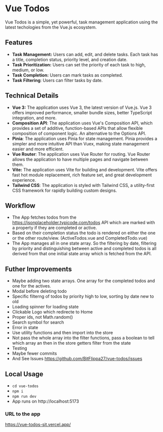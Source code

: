 # Vue Todos

Vue Todos is a simple, yet powerful, task management application using the latest techologies from the Vue.js ecosystem.

## Features

- **Task Management:** Users can add, edit, and delete tasks. Each task has a title, completion status, priority level, and creation date.
- **Task Prioritization:** Users can set the priority of each task to high, medium, or low. 
- **Task Completion:** Users can mark tasks as completed.
- **Task Filtering**: Users can filter tasks by date.


## Technical Details

- **Vue 3:** The application uses Vue 3, the latest version of Vue.js. Vue 3 offers improved performance, smaller bundle sizes, better TypeScript integration, and more.
- **Composition API**: The application uses Vue's Composition API, which provides a set of additive, function-based APIs that allow flexible composition of component logic. An alternative to the Options API.
- **Pinia**: The application uses Pinia for state management. Pinia provides a simpler and more intuitive API than Vuex, making state management easier and more efficient. 
- **Vue Router**: The application uses Vue Router for routing. Vue Router allows the application to have multiple pages and navigate between them.
- **Vite:** The application uses Vite for building and development. Vite offers fast hot module replacement, rich feature set, and great development experience. 
- **Tailwind CSS**: The application is styled with Tailwind CSS, a utility-first CSS framework for rapidly building custom designs.

## Workflow
- The App fetches todos from the https://jsonplaceholder.typicode.com/todos API which are marked with a property if they are completed or active.
-  Based on their completion status the todo is rendered on either the one or the other route/view. (ActiveTodos.vue and CompletedTodo.vue)
-  The App manages all in one state array. So the filtering by date, filtering by priority and distinguishing between active and completed todos is all derived from that one initial state array which is fetched from the API.

## Futher Improvements
- Maybe adding two state arrays. One array for the completed todos and one for the actives.
- Modal before deleting todo
- Specific filterng of todos by priority high to low, sorting by date new to old
- Loading spinner for loading state 
- Clickable Logo which redirecte to Home
- Proper ids, not Math.random()
- Search symbol for search
- Error in state
- Use utility functions and then import into the store
- Not pass the whole array into the filter functions, pass a boolean to tell which array an then in the store getters filter from the state
- Testing
- Maybe fewer commits
- And See Issues https://github.com/BitFlippa27/vue-todos/issues

  
## Local Usage
- `cd vue-todos`
- `npm i`
- `npm run dev`
- App runs on http://localhost:5173

### URL to the app
https://vue-todos-sit.vercel.app/
